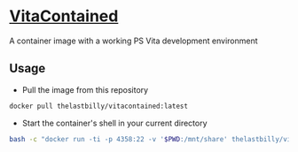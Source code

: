 # [VitaContained](https://hub.docker.com/repository/docker/thelastbilly/vitacontained)
A container image with a working PS Vita development environment

## Usage
- Pull the image from this repository
```bash
docker pull thelastbilly/vitacontained:latest
``` 

- Start the container's shell in your current directory
```bash
bash -c "docker run -ti -p 4358:22 -v '$PWD:/mnt/share' thelastbilly/vitacontained:latest"
```
